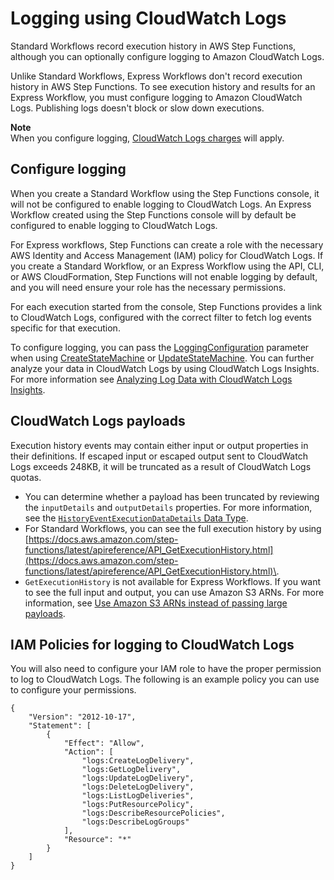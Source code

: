 # Logging using CloudWatch Logs<a name="cw-logs"></a>

Standard Workflows record execution history in AWS Step Functions, although you can optionally configure logging to Amazon CloudWatch Logs\.

Unlike Standard Workflows, Express Workflows don't record execution history in AWS Step Functions\. To see execution history and results for an Express Workflow, you must configure logging to Amazon CloudWatch Logs\. Publishing logs doesn't block or slow down executions\.

**Note**  
When you configure logging, [CloudWatch Logs charges](http://aws.amazon.com/cloudwatch/pricing) will apply\.

## Configure logging<a name="monitoring-logging-configure"></a>

When you create a Standard Workflow using the Step Functions console, it will not be configured to enable logging to CloudWatch Logs\. An Express Workflow created using the Step Functions console will by default be configured to enable logging to CloudWatch Logs\. 

For Express workflows, Step Functions can create a role with the necessary AWS Identity and Access Management \(IAM\) policy for CloudWatch Logs\. If you create a Standard Workflow, or an Express Workflow using the API, CLI, or AWS CloudFormation, Step Functions will not enable logging by default, and you will need ensure your role has the necessary permissions\.

For each execution started from the console, Step Functions provides a link to CloudWatch Logs, configured with the correct filter to fetch log events specific for that execution\. 

To configure logging, you can pass the [LoggingConfiguration](https://docs.aws.amazon.com/step-functions/latest/apireference/API_LoggingConfiguration.html) parameter when using [CreateStateMachine](https://docs.aws.amazon.com/step-functions/latest/apireference/API_CreateStateMachine.html) or [UpdateStateMachine](https://docs.aws.amazon.com/step-functions/latest/apireference/API_UpdateStateMachine.html)\. You can further analyze your data in CloudWatch Logs by using CloudWatch Logs Insights\. For more information see [Analyzing Log Data with CloudWatch Logs Insights](https://docs.aws.amazon.com/AmazonCloudWatch/latest/logs/AnalyzingLogData.html)\.

## CloudWatch Logs payloads<a name="cloudwatch-payload"></a>

Execution history events may contain either input or output properties in their definitions\.  If escaped input or escaped output sent to CloudWatch Logs exceeds 248KB, it will be truncated as a result of CloudWatch Logs quotas\.
+  You can determine whether a payload has been truncated by reviewing the `inputDetails` and `outputDetails` properties\. For more information, see the [`HistoryEventExecutionDataDetails` Data Type](https://docs.aws.amazon.com/step-functions/latest/apireference/API_HistoryEventExecutionDataDetails.html)\. 
+  For Standard Workflows, you can see the full execution history by using [https://docs.aws.amazon.com/step-functions/latest/apireference/API_GetExecutionHistory.html](https://docs.aws.amazon.com/step-functions/latest/apireference/API_GetExecutionHistory.html)\. 
+  `GetExecutionHistory` is not available for Express Workflows\. If you want to see the full input and output, you can use Amazon S3 ARNs\. For more information, see [Use Amazon S3 ARNs instead of passing large payloads](avoid-exec-failures.md)\. 

## IAM Policies for logging to CloudWatch Logs<a name="cloudwatch-iam-policy"></a>

You will also need to configure your IAM role to have the proper permission to log to CloudWatch Logs\. The following is an example policy you can use to configure your permissions\.

```
{
    "Version": "2012-10-17",
    "Statement": [
        {
            "Effect": "Allow",
            "Action": [
                "logs:CreateLogDelivery",
                "logs:GetLogDelivery",
                "logs:UpdateLogDelivery",
                "logs:DeleteLogDelivery",
                "logs:ListLogDeliveries",
                "logs:PutResourcePolicy",
                "logs:DescribeResourcePolicies",
                "logs:DescribeLogGroups"
            ],
            "Resource": "*"
        }
    ]
}
```